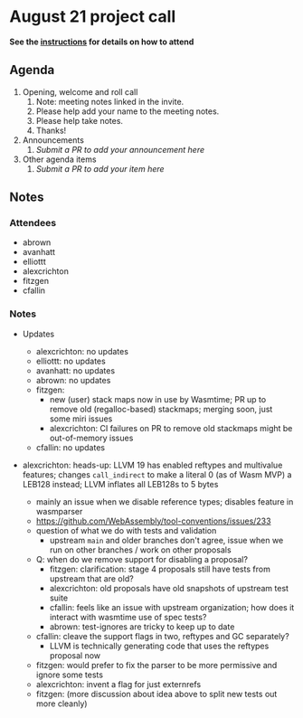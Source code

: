 # August 21 project call

**See the [instructions](../README.md) for details on how to attend**

## Agenda
1. Opening, welcome and roll call
    1. Note: meeting notes linked in the invite.
    1. Please help add your name to the meeting notes.
    1. Please help take notes.
    1. Thanks!
1. Announcements
    1. _Submit a PR to add your announcement here_
1. Other agenda items
    1. _Submit a PR to add your item here_

## Notes

### Attendees

- abrown
- avanhatt
- elliottt
- alexcrichton
- fitzgen
- cfallin

### Notes

- Updates
  - alexcrichton: no updates
  - elliottt: no updates
  - avanhatt: no updates
  - abrown: no updates
  - fitzgen:
    - new (user) stack maps now in use by Wasmtime; PR up to remove old
      (regalloc-based) stackmaps; merging soon, just some miri issues
    - alexcrichton: CI failures on PR to remove old stackmaps might be
      out-of-memory issues
  - cfallin: no updates

- alexcrichton: heads-up: LLVM 19 has enabled reftypes and multivalue features;
  changes `call_indirect` to make a literal 0 (as of Wasm MVP) a LEB128
  instead; LLVM inflates all LEB128s to 5 bytes
  - mainly an issue when we disable reference types; disables feature in
    wasmparser
  - https://github.com/WebAssembly/tool-conventions/issues/233
  - question of what we do with tests and validation
    - upstream `main` and older branches don't agree, issue when we run on
      other branches / work on other proposals
  - Q: when do we remove support for disabling a proposal?
    - fitzgen: clarification: stage 4 proposals still have tests from upstream
      that are old?
    - alexcrichton: old proposals have old snapshots of upstream test suite
    - cfallin: feels like an issue with upstream organization; how does it
      interact with wasmtime use of spec tests?
    - abrown: test-ignores are tricky to keep up to date
  - cfallin: cleave the support flags in two, reftypes and GC separately?
    - LLVM is technically generating code that uses the reftypes proposal now
  - fitzgen: would prefer to fix the parser to be more permissive and ignore
    some tests
  - alexcrichton: invent a flag for just externrefs
  - fitzgen: (more discussion about idea above to split new tests out more
    cleanly)
